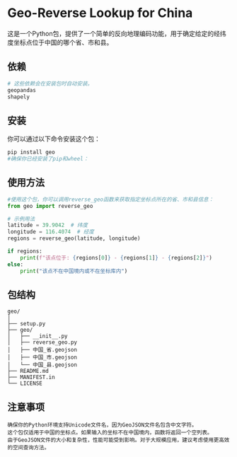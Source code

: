 # Geo-Reverse Lookup for China

这是一个Python包，提供了一个简单的反向地理编码功能，用于确定给定的经纬度坐标点位于中国的哪个省、市和县。

## 依赖
```bash
# 这些依赖会在安装包时自动安装。
geopandas
shapely
```

## 安装

你可以通过以下命令安装这个包：

```bash
pip install geo
#确保你已经安装了pip和wheel：
```

## 使用方法
```python
#使用这个包，你可以调用reverse_geo函数来获取指定坐标点所在的省、市和县信息：
from geo import reverse_geo

# 示例用法
latitude = 39.9042  # 纬度
longitude = 116.4074  # 经度
regions = reverse_geo(latitude, longitude)

if regions:
    print(f"该点位于: {regions[0]} - {regions[1]} - {regions[2]}")
else:
    print("该点不在中国境内或不在坐标库内")
```




## 包结构
```
geo/
│
├── setup.py
├── geo/
│   ├── __init__.py
│   ├── reverse_geo.py
│   ├── 中国_省.geojson
│   ├── 中国_市.geojson
│   └── 中国_县.geojson
├── README.md
├── MANIFEST.in
└── LICENSE
```

## 注意事项
```
确保你的Python环境支持Unicode文件名，因为GeoJSON文件名包含中文字符。
这个包仅适用于中国的坐标点。如果输入的坐标不在中国境内，函数将返回一个空列表。
由于GeoJSON文件的大小和复杂性，性能可能受到影响。对于大规模应用，建议考虑使用更高效的空间查询方法。
```
